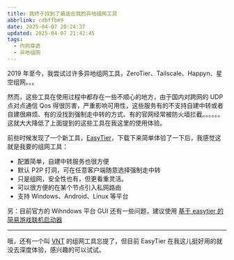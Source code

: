```yaml
---
title: 我终于找到了最适合我的异地组网工具
abbrlink: cdbffbe9
date: 2025-04-07 20:24:37
updated: 2025-04-07 21:42:45
tags:
  - 内网穿透
  - 异地组网
---
```


2019 年至今，我尝试过许多异地组网工具，ZeroTier、Tailscale、Happyn、星空组网。。。

然而，这些工具在使用过程中都存在一些不顺心的地方，由于国内对跨网的 UDP 点对点通信 Qos 得很厉害，严重影响可用性，这些服务有的不支持自建中转或者自建很麻烦、有的没找到强制走中转的方式、有的官网经常被防火墙拦截。。。。。。这就大大降低了上面提到的这些工具在我这里的使用体验。

前些时候发现了一个新工具，[EasyTier](https://github.com/EasyTier/EasyTier)，下载下来简单体验了一下后，我感觉这就是我要的组网工具：

- 配置简单，自建中转服务也很方便
- 默认 P2P 打洞，可在任意客户端随意选择强制走中转
- 只是组网，安全性也有，但更看重灵活。
- 可以很方便的在某个节点引入私网路由
- 支持 Windows、Android、Linux 等平台

另：目前官方的 Wihndows 平台 GUI 还有一些问题，建议使用 [基于 easytier 的简易游戏联机启动器](https://github.com/EasyTier/EasytierGame)

---

哦，还有一个叫 [VNT](https://rustvnt.com/) 的组网工具忘提了，但目前 EasyTier 在我这儿挺好用的就没去深度体验，感兴趣的可以试试。
